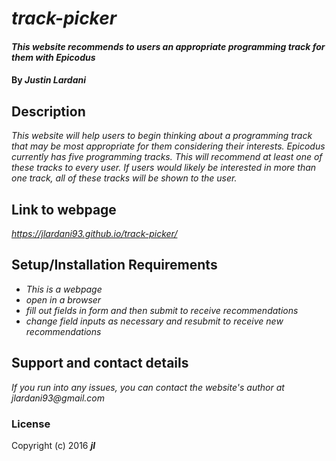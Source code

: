 # _track-picker_

#### _This website recommends to users an appropriate programming track for them with Epicodus_

#### By _**Justin Lardani**_

## Description

_This website will help users to begin thinking about a programming track that may be most appropriate for them considering their interests. Epicodus currently has five programming tracks. This will recommend at least one of these tracks to every user. If users would likely be interested in more than one track, all of these tracks will be shown to the user._

## Link to webpage

_https://jlardani93.github.io/track-picker/_

## Setup/Installation Requirements

* _This is a webpage_
* _open in a browser_
* _fill out fields in form and then submit to receive recommendations_
* _change field inputs as necessary and resubmit to receive new recommendations_

<!-- _{Leave nothing to chance! You want it to be easy for potential users, employers and collaborators to run your app. Do I need to run a server? How should I set up my databases? Is there other code this app depends on?}_ -->
<!-- ## Known Bugs

_{Are there issues that have not yet been resolved that you want to let users know you know?  Outline any issues that would impact use of your application.  Share any workarounds that are in place. }_ -->

## Support and contact details

_If you run into any issues, you can contact the website's author at jlardani93@gmail.com_

<!-- ## Technologies Used -->

<!-- _{Tell me about the languages and tools you used to create this app. Assume that I know you probably used HTML and CSS. If you did something really cool using only HTML, point that out.}_ -->
<!--  -->
### License

<!-- *{Determine the license under which this application can be used.  See below for more details on licensing.}* -->

Copyright (c) 2016 **_jl_**
